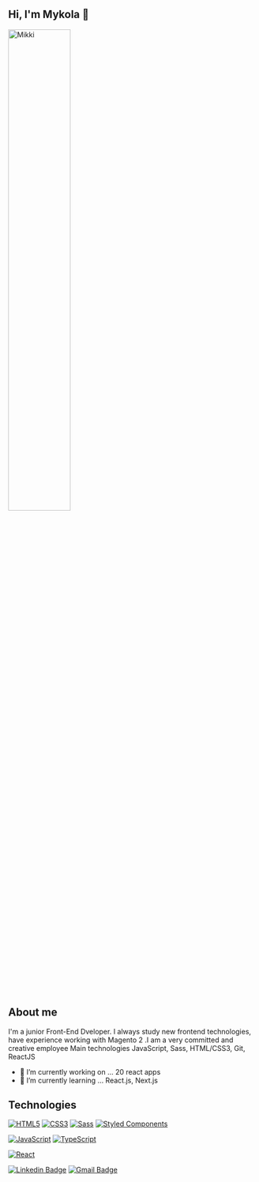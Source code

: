 ## Hi, I'm  Mykola  👋

<img width="50%" height="50%" src="https://blush.ly/OhsVvNwJO/p?bg=66b8da"   alt="Mikki">

## About me  
I'm a junior Front-End Dveloper. I always study new frontend technologies, have experience working with Magento 2 .I am a very committed and creative employee 
Main technologies JavaScript, Sass, HTML/CSS3, Git, ReactJS


- 🔭 I’m currently working on ... 20 react apps
- 🌱 I’m currently learning ... React.js, Next.js
## Technologies 

[![HTML5](https://img.shields.io/badge/-HTML5-E34F26?style=flat-square&logo=html5&logoColor=white&link=https://github.com/MykolaRudnev)](https://github.com/MykolaRudnev)
[![CSS3](https://img.shields.io/badge/-CSS3-1572B6?style=flat-square&logo=css3&link=https://github.com/MykolaRudnev)](https://github.com/MykolaRudnev)
[![Sass](https://img.shields.io/badge/-Sass-black?style=flat-square&logo=Sass&logoColor=pink)](https://github.com/MykolaRudnev)
[![Styled Components](https://img.shields.io/badge/-StyledComponents-black?style=flat-square&logo=Styled-Components)](https://github.com/MykolaRudnev)

[![JavaScript](https://img.shields.io/badge/-JavaScript-black?style=flat-square&logo=javascript&link=https://github.com/MykolaRudnev)](https://github.com/MykolaRudnev)
[![TypeScript](https://img.shields.io/badge/-TypeScript-007ACC?style=flat-square&logo=typescript&link=https://github.com/MykolaRudnev)](https://github.com/MykolaRudnev)

[![React](https://img.shields.io/badge/-React-black?style=flat-square&logo=react)](https://github.com/MykolaRudnev)



[![Linkedin Badge](https://img.shields.io/badge/-LinkedIn-blue?style=flat-square&logo=Linkedin&logoColor=white&link=https://www.linkedin.com/in/mykola-rudnev-1525a5145/)](https://www.linkedin.com/in/mykola-rudnev-1525a5145/)
[![Gmail Badge](https://img.shields.io/badge/-Gmail-c14438?style=flat-square&logo=Gmail&logoColor=white&link=mailto:rudnevmykola@gmail.com)](mailto:rudnevmykola@gmail.com)
